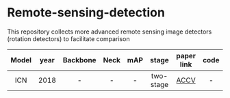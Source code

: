 # Remote-sensing-detection
This repository collects more advanced remote sensing image detectors (rotation detectors) to facilitate comparison

|Model| year | Backbone|Neck|mAP|stage| paper link|code|
|:--:|:--:|:--:|:--:|:--:|:--:|:-:|:--:|
| ICN |2018|-|-|-|two-stage|[ACCV](https://arxiv.org/pdf/1807.02700.pdf)|-|

